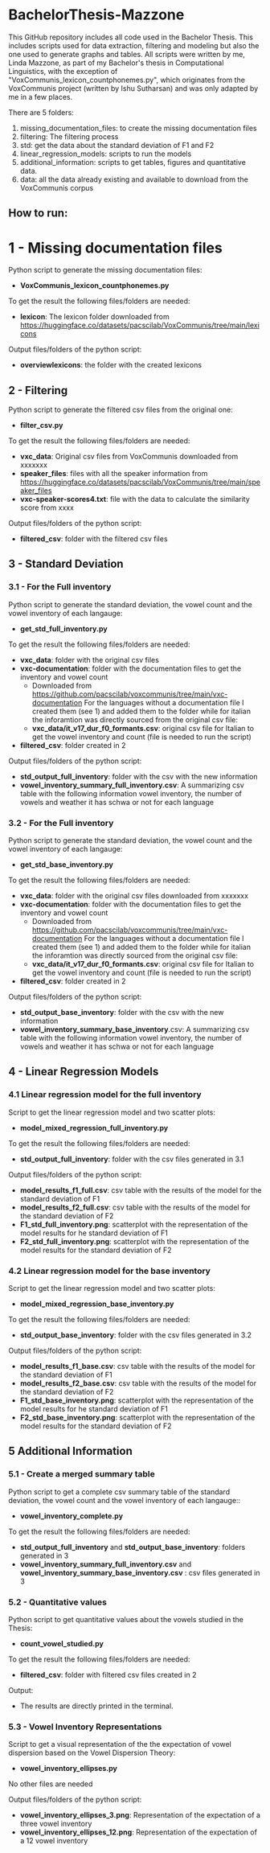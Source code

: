 # BachelorThesis-Mazzone

This GitHub repository includes all code used in the Bachelor Thesis. This includes scripts used for data extraction, filtering and modeling but also the one used to generate graphs and tables.
All scripts were written by me, Linda Mazzone, as part of my Bachelor's thesis in Computational Linguistics, with the exception of "VoxCommunis_lexicon_countphonemes.py", which originates from the VoxCommunis project (written by Ishu Sutharsan) and was only adapted by me in a few places.

There are 5 folders:
1. missing_documentation_files: to create the missing documentation files
2. filtering: The filtering process
3. std: get the data about the standard deviation of F1 and F2
4. linear_regression_models: scripts to run the models
5. additional_information: scripts to get tables, figures and quantitative data.
6. data: all the data already existing and available to download from the VoxCommunis corpus

## How to run:

# 1 - Missing documentation files

Python script to generate the missing documentation files:
* **VoxCommunis_lexicon_countphonemes.py**

To get the result the following files/folders are needed:
* **lexicon**: The lexicon folder downloaded from https://huggingface.co/datasets/pacscilab/VoxCommunis/tree/main/lexicons

Output files/folders of the python script:
* **overviewlexicons**: the folder with the created lexicons

## 2 - Filtering

Python script to generate the filtered csv files from the original one:
* **filter_csv.py**

To get the result the following files/folders are needed:
* **vxc_data**: Original csv files from VoxCommunis downloaded from xxxxxxx
* **speaker_files**: files with all the speaker information from https://huggingface.co/datasets/pacscilab/VoxCommunis/tree/main/speaker_files
* **vxc-speaker-scores4.txt**: file with the data to calculate the similarity score from xxxx

Output files/folders of the python script:
* **filtered_csv**: folder with the filtered csv files

## 3 - Standard Deviation
### 3.1 - For the Full inventory
Python script to generate the standard deviation, the vowel count and the vowel inventory of each langauge:
* **get_std_full_inventory.py**

To get the result the following files/folders are needed:
* **vxc_data**: folder with the original csv files
* **vxc-documentation**: folder with the documentation files to get the inventory and vowel count
  - Downloaded from https://github.com/pacscilab/voxcommunis/tree/main/vxc-documentation
  For the languages without a documentation file I created them (see 1) and added them to the folder while for italian the inforamtion was directly sourced from the original csv file:
  - **vxc_data/it_v17_dur_f0_formants.csv**: original csv file for Italian to get the vowel inventory and count (file is needed to run the script)
* **filtered_csv**: folder created in 2

Output files/folders of the python script:
* **std_output_full_inventory**: folder with the csv with the new information
* **vowel_inventory_summary_full_inventory.csv**: A summarizing csv table with the following information vowel inventory, the number of vowels and weather it has schwa or not for each language

### 3.2 - For the Full inventory
Python script to generate the standard deviation, the vowel count and the vowel inventory of each langauge:
* **get_std_base_inventory.py**

To get the result the following files/folders are needed:
* **vxc_data**: folder with the original csv files downloaded from xxxxxxx
* **vxc-documentation**: folder with the documentation files to get the inventory and vowel count
  - Downloaded from https://github.com/pacscilab/voxcommunis/tree/main/vxc-documentation
  For the languages without a documentation file I created them (see 1) and added them to the folder while for italian the inforamtion was directly sourced from the original csv file:
  - **vxc_data/it_v17_dur_f0_formants.csv**: original csv file for Italian to get the vowel inventory and count (file is needed to run the script)
* **filtered_csv**: folder created in 2

Output files/folders of the python script:
* **std_output_base_inventory**: folder with the csv with the new information
* **vowel_inventory_summary_base_inventory**.csv: A summarizing csv table with the following information vowel inventory, the number of vowels and weather it has schwa or not for each language


## 4 - Linear Regression Models
### 4.1 Linear regression model for the full inventory
Script to get the linear regression model and two scatter plots:
* **model_mixed_regression_full_inventory.py**

To get the result the following files/folders are needed:
* **std_output_full_inventory**: folder with the csv files generated in 3.1

Output files/folders of the python script:
* **model_results_f1_full.csv**: csv table with the results of the model for the standard deviation of F1
* **model_results_f2_full.csv**: csv table with the results of the model for the standard deviation of F2
* **F1_std_full_inventory.png**: scatterplot with the representation of the model results for he standard deviation of F1
* **F2_std_full_inventory.png**: scatterplot with the representation of the model results for the standard deviation of F2

### 4.2 Linear regression model for the base inventory
Script to get the linear regression model and two scatter plots:
* **model_mixed_regression_base_inventory.py**

To get the result the following files/folders are needed:
* **std_output_base_inventory**: folder with the csv files generated in 3.2

Output files/folders of the python script:
* **model_results_f1_base.csv**: csv table with the results of the model for the standard deviation of F1
* **model_results_f2_base.csv**: csv table with the results of the model for the standard deviation of F2
* **F1_std_base_inventory.png**: scatterplot with the representation of the model results for he standard deviation of F1
* **F2_std_base_inventory.png**: scatterplot with the representation of the model results for the standard deviation of F2

## 5 Additional Information
### 5.1 - Create a merged summary table
Python script to get a complete csv summary table of the standard deviation, the vowel count and the vowel inventory of each langauge::
* **vowel_inventory_complete.py**

To get the result the following files/folders are needed:
* **std_output_full_inventory** and **std_output_base_inventory**: folders generated in 3
* **vowel_inventory_summary_full_inventory.csv** and **vowel_inventory_summary_base_inventory.csv** : csv files generated in 3


### 5.2 - Quantitative values 
Python script to get quantitative values about the vowels studied in the Thesis:
* **count_vowel_studied.py**

To get the result the following files/folders are needed:
* **filtered_csv**: folder with filtered csv files created in 2

Output:
* The results are directly printed in the terminal.

### 5.3 - Vowel Inventory Representations
Script to get a visual representation of the the expectation of vowel dispersion based on the Vowel Dispersion Theory:
* **vowel_inventory_ellipses.py**

No other files are needed

Output files/folders of the python script:
* **vowel_inventory_ellipses_3.png**: Representation of the expectation of a three vowel inventory
* **vowel_inventory_ellipses_12.png**: Representation of the expectation of a 12 vowel inventory







